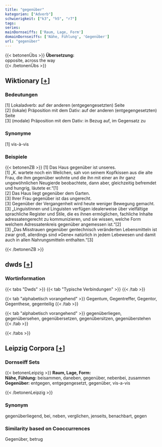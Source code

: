 ```yaml
---
title: "gegenüber"
kategorien: ["Adverb"]
schwierigkeit: ["k3", "h5", "r7"]
tags:
series:
mainDornseiffs: ['Raum, Lage, Form']
domainDornseiffs: ['Nähe, Fühlung', 'Gegenüber']
url: "gegenüber"
---
```


{{< betonenÜbs >}}
**Übersetzung:**  
opposite, across the way  
{{< /betonenÜbs >}}

## Wiktionary [[+](https://de.wiktionary.org/wiki/gegenüber)]

### Bedeutungen
[1] Lokaladverb: auf der anderen (entgegengesetzten) Seite  
[2] (lokale) Präposition mit dem Dativ: auf der anderen (entgegengesetzten) Seite  
[3] (modale) Präposition mit dem Dativ: in Bezug auf, im Gegensatz zu  

### Synonyme
[1] vis-à-vis  

### Beispiele
{{< betonenZB >}}
[1] Das Haus gegenüber ist unseres.  
[1] „K. wartete noch ein Weilchen, sah von seinem Kopfkissen aus die alte Frau, die ihm gegenüber wohnte und die ihn mit einer an ihr ganz ungewöhnlichen Neugierde beobachtete, dann aber, gleichzeitig befremdet und hungrig, läutete er.“[1]  
[2] Das Haus liegt gegenüber dem Garten.  
[3] Ihrer Frau gegenüber ist das ungerecht.  
[3] Gegenüber der Vergangenheit wird heute weniger Bewegung gemacht.  
[3] „Linguistinnen und Linguisten verfügen idealerweise über vielfältige sprachliche Register und Stile, die es ihnen ermöglichen, fachliche Inhalte adressatengerecht zu kommunizieren, und sie wissen, welche Form welchem Adressatenkreis gegenüber angemessen ist.“[2]  
[3] „Das Misstrauen gegenüber gentechnisch veränderten Lebensmitteln ist zwar groß, allerdings sind »Gene« natürlich in jedem Lebewesen und damit auch in allen Nahrungsmitteln enthalten.“[3]  

{{< /betonenZB >}}


## dwds [[+](https://www.dwds.de/wb/gegenüber)]

### Wortinformation
{{< tabs "Dwds" >}}
{{< tab "Typische Verbindungen" >}}
{{< /tab >}}

{{< tab "alphabetisch vorangehend" >}}
Gegentum, Gegentreffer, Gegentor, Gegenthese, gegenteilig
{{< /tab >}}

{{< tab "alphabetisch vorangehend" >}}
gegenüberliegen, gegenübersehen, gegenübersetzen, gegenübersitzen, gegenüberstehen
{{< /tab >}}

{{< /tabs >}}

## Leipzig Corpora [[+](https://corpora.uni-leipzig.de/en/res?word=gegenüber&corpusId=deu_newscrawl-public_2018)]

### Dornseiff Sets
{{< betonenLeipzig >}}
**Raum, Lage, Form:**  
**Nähe, Fühlung:** beisammen, daneben, gegenüber, nebenbei, zusammen  
**Gegenüber:** entgegen, entgegengesetzt, gegenüber, vis-a-vis  

{{< /betonenLeipzig >}}

### Synonym
gegenüberliegend, bei, neben, verglichen, jenseits, benachbart, gegen


### Similarity based on Cooccurrences
Gegenüber, betrug

